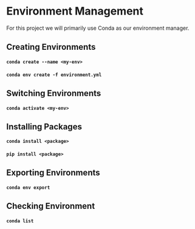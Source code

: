# Environment Management

For this project we will primarily use Conda as our environment manager.

## Creating Environments

#### `conda create --name <my-env>`

#### `conda env create -f environment.yml`

## Switching Environments

#### `conda activate <my-env>`

## Installing Packages

#### `conda install <package>`

#### `pip install <package>`

## Exporting Environments

#### `conda env export`

## Checking Environment

#### `conda list`
